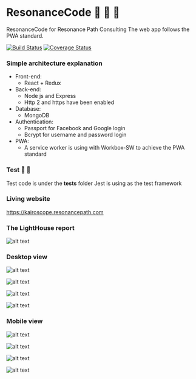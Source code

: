 # ResonanceCode :notebook: :green_book: :orange_book:

ResonanceCode for Resonance Path Consulting
The web app follows the PWA standard.

[![Build Status](https://travis-ci.org/PengWang0316/ResonanceCode.svg?branch=master)](https://travis-ci.org/PengWang0316/ResonanceCode) [![Coverage Status](https://coveralls.io/repos/github/PengWang0316/ResonanceCode/badge.svg?branch=master)](https://coveralls.io/github/PengWang0316/ResonanceCode?branch=master)

### Simple architecture explanation

- Front-end:
  - React + Redux
- Back-end:
  - Node js and Express
  - Http 2 and https have been enabled
- Database:
  - MongoDB
- Authentication:
  - Passport for Facebook and Google login
  - Bcrypt for username and password login
- PWA:
  - A service worker is using with Workbox-SW to achieve the PWA standard

### Test :tada: :tada:
Test code is under the __tests__ folder
Jest is using as the test framework

### Living website
https://kairoscope.resonancepath.com

### The LightHouse report
![alt text](https://github.com/PengWang0316/ResonanceCode/blob/master/showcases/LightHouse.png?raw=true)

### Desktop view
![alt text](https://github.com/PengWang0316/ResonanceCode/blob/master/showcases/1.png?raw=true)

![alt text](https://github.com/PengWang0316/ResonanceCode/blob/master/showcases/2.png?raw=true)

![alt text](https://github.com/PengWang0316/ResonanceCode/blob/master/showcases/3.png?raw=true)

![alt text](https://github.com/PengWang0316/ResonanceCode/blob/master/showcases/4.png?raw=true)

### Mobile view

![alt text](https://github.com/PengWang0316/ResonanceCode/blob/master/showcases/5.png?raw=true)

![alt text](https://github.com/PengWang0316/ResonanceCode/blob/master/showcases/6.png?raw=true)

![alt text](https://github.com/PengWang0316/ResonanceCode/blob/master/showcases/7.png?raw=true)

![alt text](https://github.com/PengWang0316/ResonanceCode/blob/master/showcases/8.png?raw=true)